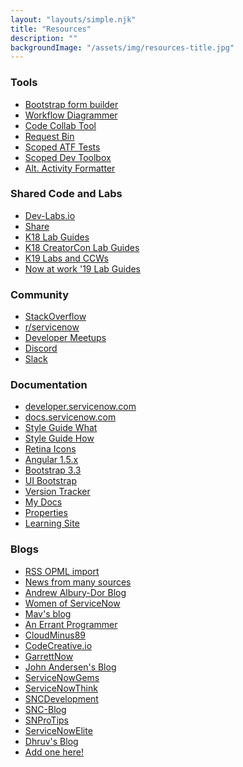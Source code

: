 ```yaml
---
layout: "layouts/simple.njk"
title: "Resources"
description: ""
backgroundImage: "/assets/img/resources-title.jpg"
---
```


<div class="row">
<div class="col-md-4"><!-- Tools / Code/Labs -->

### Tools

* [Bootstrap form builder](http://bootsnipp.com/forms)
* [Workflow Diagrammer](https://workflow.jace.pro)
* [Code Collab Tool](https://code.jace.pro)
* [Request Bin](http://bin.jace.pro)
* [Scoped ATF Tests](https://atf.jace.com/)
* [Scoped Dev Toolbox](http://devtoolbox.jace.pro/)
* [Alt. Activity Formatter](https://osaf.jace.pro/)

### Shared Code and Labs
* [Dev-Labs.io](https://dev-labs.io/)
* [Share](https://developer.servicenow.com/app.do#!/share)
* [K18 Lab Guides](https://developer.servicenow.com/app.do#!/event/knowledge18)
* [K18 CreatorCon Lab Guides](https://developer.servicenow.com/app.do#!/event/creatorcon18)
* [K19 Labs and CCWs](https://developer.servicenow.com/app.do#!/event/knowledge19)
* [Now at work '19 Lab Guides](https://developer.servicenow.com/app.do#!/event/naw19)

</div>
<div class="col-md-4"><!-- Community / Documentation -->

### Community
* [StackOverflow](https://stackoverflow.com/questions/tagged/servicenow)
* [r/servicenow](https://reddit.com/r/servicenow)
* [Developer Meetups](https://www.meetup.com/pro/servicenowdevprogram/)
* [Discord](https://discord.gg/QaMwnGd)
* [Slack](https://sndevs.slack.com/)

### Documentation
* [developer.servicenow.com](https://developer.servicenow.com/app.do#!/api_doc)
* [docs.servicenow.com](https://docs.servicenow.com/bundle/london-application-development/page/build/applications/concept/api-javascript.html)
* [Style Guide What](http://styleguide.servicenow.com/)
* [Style Guide How](https://hi.service-now.com/styles/heisenberg/styleguide/docs/index.html)
* [Retina Icons](https://hi.service-now.com/styles/retina_icons/retina_icons.html)
* [Angular 1.5.x](https://code.angularjs.org/1.5.3/docs/api)
* [Bootstrap 3.3](https://getbootstrap.com/docs/3.3/components/)
* [UI Bootstrap](https://angular-ui.github.io/bootstrap/)
* [Version Tracker](https://sndocs.jace.pro)
* [My Docs](https://sn.jace.pro/)
* [Properties](https://sn.jace.pro/properties)
* [Learning Site](https://nowlearning.service-now.com/lxp)

</div>
<div class="col-md-4"><!-- Blogs -->
        
### Blogs
* [RSS OPML import](./uploads/2020-03-16-1441-sn.opml)
* [News from many sources](/news)</a></li>
* [Andrew Albury-Dor Blog](https://andrew.alburydor.com/posts/)
* [Women of ServiceNow](https://womennow.dev/)
* [Mav's blog](https://mavembry.info)
* [An Errant Programmer](http://anerrantprogrammer.com)
* [CloudMinus89](http://www.cloudminus89.com/)
* [CodeCreative.io](https://codecreative.io)
* [GarrettNow](https://garrettnow.com/)
* [John Andersen's Blog](http://www.john-james-andersen.com/)
* [ServiceNowGems](https://servicenowgems.com)
* [ServiceNowThink](https://servicenowthink.wordpress.com)
* [SNCDevelopment](https://sncdevelopment.com/)
* [SNC-Blog](http://www.snc-blog.com/)
* [SNProTips](https://snprotips.com)
* [ServiceNowElite](https://www.servicenowelite.com/blog)
* [Dhruv's Blog](https://dhruvsn.wordpress.com/)
* [Add one here!](https://github.com/jacebenson/jace.pro/issues/new?title=Add%20a%20new%20blog)

</div>
</div>
